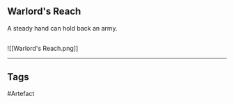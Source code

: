 ## Warlord's Reach
A steady hand can hold back an army.
## 
![[Warlord's Reach.png]]

---
## Tags
#Artefact